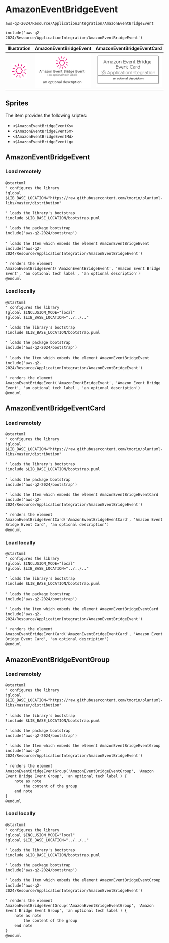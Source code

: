 # AmazonEventBridgeEvent


```text
aws-q2-2024/Resource/ApplicationIntegration/AmazonEventBridgeEvent
```

```text
include('aws-q2-2024/Resource/ApplicationIntegration/AmazonEventBridgeEvent')
```



| Illustration | AmazonEventBridgeEvent | AmazonEventBridgeEventCard | AmazonEventBridgeEventGroup |
| :---: | :---: | :---: | :---: |
| ![illustration for Illustration](../../../aws-q2-2024/Resource/ApplicationIntegration/AmazonEventBridgeEvent.png) | ![illustration for AmazonEventBridgeEvent](../../../aws-q2-2024/Resource/ApplicationIntegration/AmazonEventBridgeEvent.Local.png) | ![illustration for AmazonEventBridgeEventCard](../../../aws-q2-2024/Resource/ApplicationIntegration/AmazonEventBridgeEventCard.Local.png) | ![illustration for AmazonEventBridgeEventGroup](../../../aws-q2-2024/Resource/ApplicationIntegration/AmazonEventBridgeEventGroup.Local.png) |



## Sprites
The item provides the following sriptes:

- `<$AmazonEventBridgeEventXs>`
- `<$AmazonEventBridgeEventSm>`
- `<$AmazonEventBridgeEventMd>`
- `<$AmazonEventBridgeEventLg>`





## AmazonEventBridgeEvent

### Load remotely
```plantuml
@startuml
' configures the library
!global $LIB_BASE_LOCATION="https://raw.githubusercontent.com/tmorin/plantuml-libs/master/distribution"

' loads the library's bootstrap
!include $LIB_BASE_LOCATION/bootstrap.puml

' loads the package bootstrap
include('aws-q2-2024/bootstrap')

' loads the Item which embeds the element AmazonEventBridgeEvent
include('aws-q2-2024/Resource/ApplicationIntegration/AmazonEventBridgeEvent')

' renders the element
AmazonEventBridgeEvent('AmazonEventBridgeEvent', 'Amazon Event Bridge Event', 'an optional tech label', 'an optional description')
@enduml
```

### Load locally
```plantuml
@startuml
' configures the library
!global $INCLUSION_MODE="local"
!global $LIB_BASE_LOCATION="../../.."

' loads the library's bootstrap
!include $LIB_BASE_LOCATION/bootstrap.puml

' loads the package bootstrap
include('aws-q2-2024/bootstrap')

' loads the Item which embeds the element AmazonEventBridgeEvent
include('aws-q2-2024/Resource/ApplicationIntegration/AmazonEventBridgeEvent')

' renders the element
AmazonEventBridgeEvent('AmazonEventBridgeEvent', 'Amazon Event Bridge Event', 'an optional tech label', 'an optional description')
@enduml
```

## AmazonEventBridgeEventCard

### Load remotely
```plantuml
@startuml
' configures the library
!global $LIB_BASE_LOCATION="https://raw.githubusercontent.com/tmorin/plantuml-libs/master/distribution"

' loads the library's bootstrap
!include $LIB_BASE_LOCATION/bootstrap.puml

' loads the package bootstrap
include('aws-q2-2024/bootstrap')

' loads the Item which embeds the element AmazonEventBridgeEventCard
include('aws-q2-2024/Resource/ApplicationIntegration/AmazonEventBridgeEvent')

' renders the element
AmazonEventBridgeEventCard('AmazonEventBridgeEventCard', 'Amazon Event Bridge Event Card', 'an optional description')
@enduml
```

### Load locally
```plantuml
@startuml
' configures the library
!global $INCLUSION_MODE="local"
!global $LIB_BASE_LOCATION="../../.."

' loads the library's bootstrap
!include $LIB_BASE_LOCATION/bootstrap.puml

' loads the package bootstrap
include('aws-q2-2024/bootstrap')

' loads the Item which embeds the element AmazonEventBridgeEventCard
include('aws-q2-2024/Resource/ApplicationIntegration/AmazonEventBridgeEvent')

' renders the element
AmazonEventBridgeEventCard('AmazonEventBridgeEventCard', 'Amazon Event Bridge Event Card', 'an optional description')
@enduml
```

## AmazonEventBridgeEventGroup

### Load remotely
```plantuml
@startuml
' configures the library
!global $LIB_BASE_LOCATION="https://raw.githubusercontent.com/tmorin/plantuml-libs/master/distribution"

' loads the library's bootstrap
!include $LIB_BASE_LOCATION/bootstrap.puml

' loads the package bootstrap
include('aws-q2-2024/bootstrap')

' loads the Item which embeds the element AmazonEventBridgeEventGroup
include('aws-q2-2024/Resource/ApplicationIntegration/AmazonEventBridgeEvent')

' renders the element
AmazonEventBridgeEventGroup('AmazonEventBridgeEventGroup', 'Amazon Event Bridge Event Group', 'an optional tech label') {
    note as note
        the content of the group
    end note
}
@enduml
```

### Load locally
```plantuml
@startuml
' configures the library
!global $INCLUSION_MODE="local"
!global $LIB_BASE_LOCATION="../../.."

' loads the library's bootstrap
!include $LIB_BASE_LOCATION/bootstrap.puml

' loads the package bootstrap
include('aws-q2-2024/bootstrap')

' loads the Item which embeds the element AmazonEventBridgeEventGroup
include('aws-q2-2024/Resource/ApplicationIntegration/AmazonEventBridgeEvent')

' renders the element
AmazonEventBridgeEventGroup('AmazonEventBridgeEventGroup', 'Amazon Event Bridge Event Group', 'an optional tech label') {
    note as note
        the content of the group
    end note
}
@enduml
```

